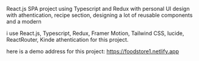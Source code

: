 React.js SPA project using Typescript and Redux with personal UI design with athentication, recipe section, designing a lot of reusable components and a modern

i use React.js, Typescript, Redux, Framer Motion, Tailwind CSS, lucide, ReactRouter, Kinde athentication for this project.

here is a demo address for this project:
https://foodstore1.netlify.app
